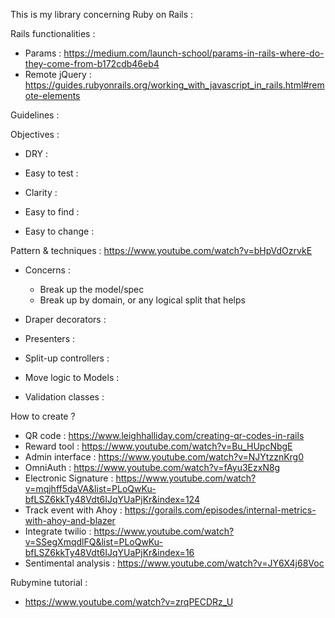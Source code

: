 This is my library concerning Ruby on Rails :

Rails functionalities :

- Params : https://medium.com/launch-school/params-in-rails-where-do-they-come-from-b172cdb46eb4
- Remote jQuery : https://guides.rubyonrails.org/working_with_javascript_in_rails.html#remote-elements

Guidelines :

Objectives : 

- DRY :

- Easy to test :

- Clarity :

- Easy to find :

- Easy to change :

Pattern & techniques :
https://www.youtube.com/watch?v=bHpVdOzrvkE

- Concerns : 
    * Break up the model/spec
    * Break up by domain, or any logical split that helps

- Draper decorators :
- Presenters :
- Split-up controllers :
- Move logic to Models :
- Validation classes :


How to create ?

- QR code : https://www.leighhalliday.com/creating-qr-codes-in-rails
- Reward tool : https://www.youtube.com/watch?v=Bu_HUpcNbgE
- Admin interface : https://www.youtube.com/watch?v=NJYtzznKrg0
- OmniAuth : https://www.youtube.com/watch?v=fAyu3EzxN8g
- Electronic Signature : https://www.youtube.com/watch?v=mqjhff5daVA&list=PLoQwKu-bfLSZ6kkTy48Vdt6IJqYUaPjKr&index=124
- Track event with Ahoy : https://gorails.com/episodes/internal-metrics-with-ahoy-and-blazer
- Integrate twilio : https://www.youtube.com/watch?v=SSegXmqdlFQ&list=PLoQwKu-bfLSZ6kkTy48Vdt6IJqYUaPjKr&index=16
- Sentimental analysis : https://www.youtube.com/watch?v=JY6X4j68Voc

Rubymine tutorial : 

- https://www.youtube.com/watch?v=zrqPECDRz_U
